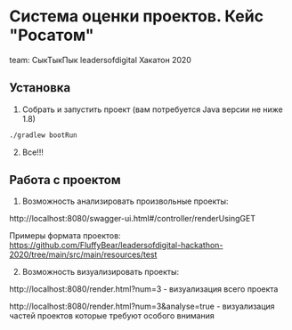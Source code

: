 # Система оценки проектов. Кейс "Росатом"
team: СыкТыкПык
leadersofdigital Хакатон 2020

## Установка

1. Собрать и запустить проект (вам потребуется Java версии не ниже 1.8)
```bash
./gradlew bootRun
```
2. Все!!!

## Работа с проектом

1. Возможность анализировать произвольные проекты:

http://localhost:8080/swagger-ui.html#/controller/renderUsingGET

Примеры формата проектов: https://github.com/FluffyBear/leadersofdigital-hackathon-2020/tree/main/src/main/resources/test

2. Возможность визуализировать проекты:

http://localhost:8080/render.html?num=3 - визуализация всего проекта

http://localhost:8080/render.html?num=3&analyse=true - визуализация частей проектов которые требуют особого внимания

